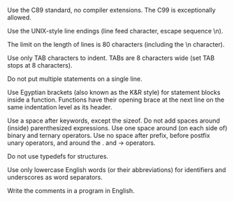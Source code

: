 Use the C89 standard, no compiler extensions. The C99 is exceptionally allowed.

Use the UNIX-style line endings (line feed character, escape sequence \n).

The limit on the length of lines is 80 characters (including the \n character).

Use only TAB characters to indent. TABs are 8 characters wide (set TAB stops
at 8 characters).

Do not put multiple statements on a single line.

Use Egyptian brackets (also known as the K&R style) for statement blocks inside
a function. Functions have their opening brace at the next line on the same
indentation level as its header.

Use a space after keywords, except the sizeof. Do not add spaces around (inside)
parenthesized expressions. Use one space around (on each side of) binary and
ternary operators. Use no space after prefix, before postfix unary operators,
and around the . and -> operators.

Do not use typedefs for structures.

Use only lowercase English words (or their abbreviations) for identifiers and
underscores as word separators.

Write the comments in a program in English.
